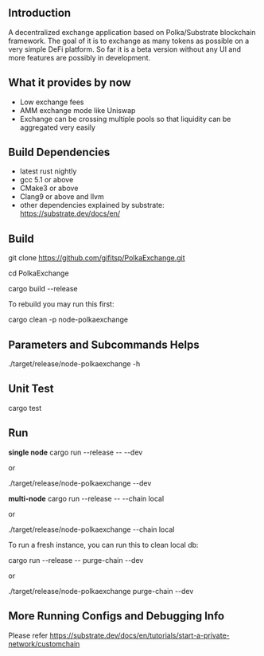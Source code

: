 ## Introduction
A decentralized exchange application based on Polka/Substrate blockchain framework. The goal of it is to exchange as many tokens as possible on a very simple DeFi platform. So far it is a beta version without any UI and more features are possibly in development.

## What it provides by now
* Low exchange fees
* AMM exchange mode like Uniswap
* Exchange can be crossing multiple pools so that liquidity can be aggregated very easily

## Build Dependencies
* latest rust nightly
* gcc 5.1 or above
* CMake3 or above
* Clang9 or above and llvm
* other dependencies explained by substrate: https://substrate.dev/docs/en/

## Build
git clone https://github.com/gifitsp/PolkaExchange.git

cd PolkaExchange

cargo build --release


To rebuild you may run this first:

cargo clean -p node-polkaexchange

## Parameters and Subcommands Helps
./target/release/node-polkaexchange -h

## Unit Test
cargo test

## Run
**single node**
cargo run --release -- --dev

or

./target/release/node-polkaexchange --dev

**multi-node**
cargo run --release -- --chain local

or

./target/release/node-polkaexchange --chain local


To run a fresh instance, you can run this to clean local db:

cargo run --release -- purge-chain --dev

or

./target/release/node-polkaexchange purge-chain --dev


## More Running Configs and Debugging Info
Please refer https://substrate.dev/docs/en/tutorials/start-a-private-network/customchain
